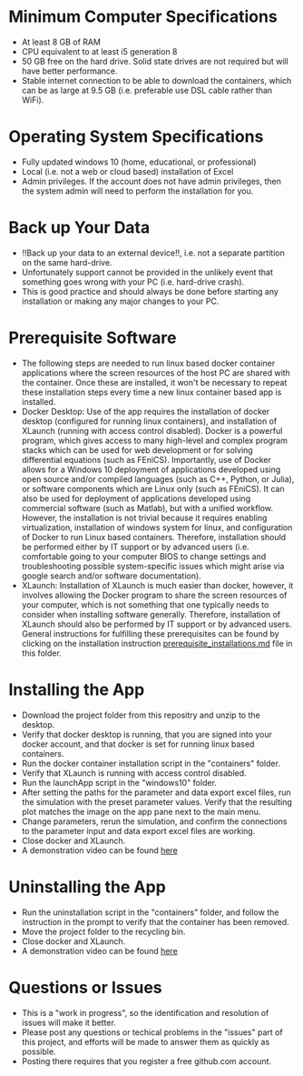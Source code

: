 # Minimum Computer Specifications
- At least 8 GB of RAM
- CPU equivalent to at least i5 generation 8
- 50 GB free on the hard drive. Solid state drives are not required but will have better performance.
- Stable internet connection to be able to download the containers, which can be as large at 9.5 GB (i.e. preferable use DSL cable rather than WiFi).

# Operating System Specifications
- Fully updated windows 10 (home, educational, or professional)
- Local (i.e. not a web or cloud based) installation of Excel
- Admin privileges. If the account does not have admin privileges, then the system admin will need to perform the installation for you.

# Back up Your Data
- !!Back up your data to an external device!!, i.e. not a separate partition on the same hard-drive.
- Unfortunately support cannot be provided in the unlikely event that something goes wrong with your PC (i.e. hard-drive crash).
- This is good practice and should always be done before starting any installation or making any major changes to your PC.

# Prerequisite Software
- The following steps are needed to run linux based docker container applications where the screen resources of the host PC are shared with the container. Once these are installed, it won't be necessary to repeat these installation steps every time a new linux container based app is installed.
- Docker Desktop: Use of the app requires the installation of docker desktop (configured for running linux containers), and installation of XLaunch (running with access control disabled). Docker is a powerful program, which gives access to many high-level and complex program stacks which can be used for web development or for solving differential equations (such as FEniCS). Importantly, use of Docker allows for a Windows 10 deployment of applications developed using open source and/or compiled languages (such as C++, Python, or Julia), or software components which are Linux only (such as FEniCS). It can also be used for deployment of applications developed using commercial software (such as Matlab), but with a unified workflow. However, the installation is not trivial because it requires enabling virtualization, installation of windows system for linux, and configuration of Docker to run Linux based containers. Therefore, installation should be performed either by IT support or by advanced users (i.e. comfortable going to your computer BIOS to change settings and troubleshooting possible system-specific issues which might arise via google search and/or software documentation).
- XLaunch: Installation of XLaunch is much easier than docker, however, it involves allowing the Docker program to share the screen resources of your computer, which is not something that one typically needs to consider when installing software generally. Therefore, installation of XLaunch should also be performed by IT support or by advanced users. General instructions for fulfilling these prerequisites can be found by clicking on the installation instruction [prerequisite_installations.md](https://github.com/DLBuesen/cv_sim_mediated_in_soln/blob/main/windows10/prerequisite_installations.md) file in this folder.

# Installing the App
- Download the project folder from this repositry and unzip to the desktop.
- Verify that docker desktop is running, that you are signed into your docker account, and that docker is set for running linux based containers.
- Run the docker container installation script in the "containers" folder.
- Verify that XLaunch is running with access control disabled.
- Run the launchApp script in the "windows10" folder.
- After setting the paths for the parameter and data export excel files, run the simulation with the preset parameter values. Verify that the resulting plot matches the image on the app pane next to the main menu.
- Change parameters, rerun the simulation, and confirm the connections to the parameter input and data export excel files are working.
- Close docker and XLaunch.
- A demonstration video can be found [here](https://vimeo.com/538391877)

# Uninstalling the App
- Run the uninstallation script in the "containers" folder, and follow the instruction in the prompt to verify that the container has been removed.
- Move the project folder to the recycling bin.
- Close docker and XLaunch.
- A demonstration video can be found [here](https://vimeo.com/538426988)

# Questions or Issues
- This is a "work in progress", so the identification and resolution of issues will make it better.
- Please post any questions or techical problems in the "issues" part of this project, and efforts will be made to answer them as quickly as possible.
- Posting there requires that you register a free github.com account.










